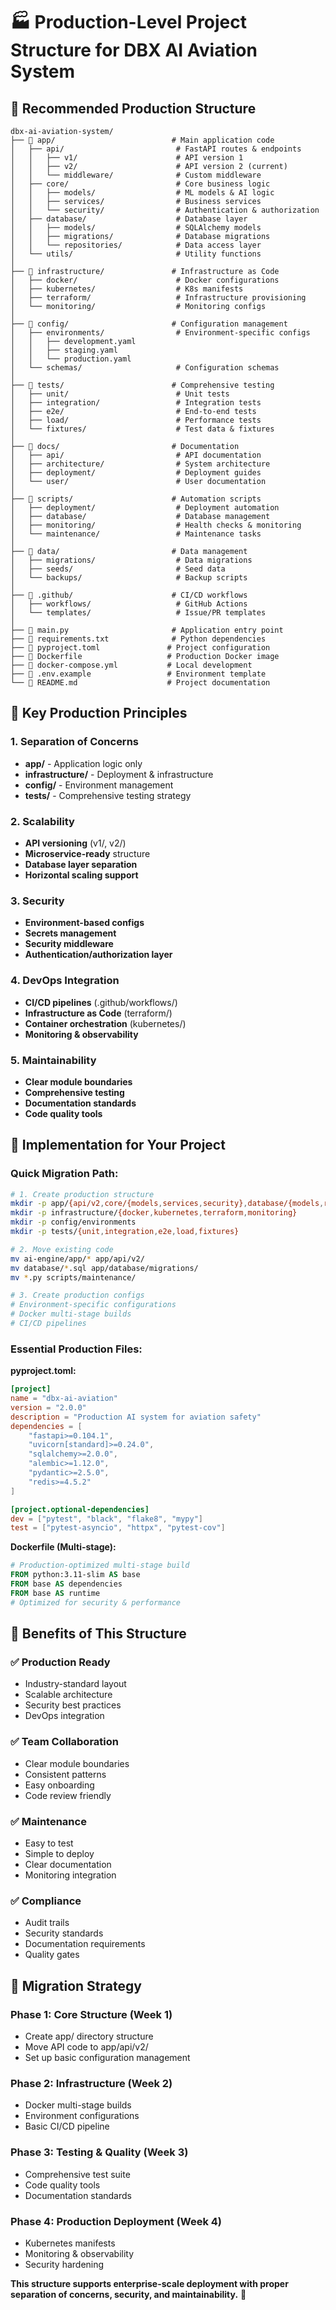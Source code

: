 # 🏭 Production-Level Project Structure for DBX AI Aviation System

## 🎯 **Recommended Production Structure**

```
dbx-ai-aviation-system/
├── 📁 app/                          # Main application code
│   ├── api/                         # FastAPI routes & endpoints
│   │   ├── v1/                      # API version 1
│   │   ├── v2/                      # API version 2 (current)
│   │   └── middleware/              # Custom middleware
│   ├── core/                        # Core business logic
│   │   ├── models/                  # ML models & AI logic
│   │   ├── services/                # Business services
│   │   └── security/                # Authentication & authorization
│   ├── database/                    # Database layer
│   │   ├── models/                  # SQLAlchemy models
│   │   ├── migrations/              # Database migrations
│   │   └── repositories/            # Data access layer
│   └── utils/                       # Utility functions
│
├── 📁 infrastructure/               # Infrastructure as Code
│   ├── docker/                      # Docker configurations
│   ├── kubernetes/                  # K8s manifests
│   ├── terraform/                   # Infrastructure provisioning
│   └── monitoring/                  # Monitoring configs
│
├── 📁 config/                       # Configuration management
│   ├── environments/                # Environment-specific configs
│   │   ├── development.yaml
│   │   ├── staging.yaml
│   │   └── production.yaml
│   └── schemas/                     # Configuration schemas
│
├── 📁 tests/                        # Comprehensive testing
│   ├── unit/                        # Unit tests
│   ├── integration/                 # Integration tests
│   ├── e2e/                         # End-to-end tests
│   ├── load/                        # Performance tests
│   └── fixtures/                    # Test data & fixtures
│
├── 📁 docs/                         # Documentation
│   ├── api/                         # API documentation
│   ├── architecture/                # System architecture
│   ├── deployment/                  # Deployment guides
│   └── user/                        # User documentation
│
├── 📁 scripts/                      # Automation scripts
│   ├── deployment/                  # Deployment automation
│   ├── database/                    # Database management
│   ├── monitoring/                  # Health checks & monitoring
│   └── maintenance/                 # Maintenance tasks
│
├── 📁 data/                         # Data management
│   ├── migrations/                  # Data migrations
│   ├── seeds/                       # Seed data
│   └── backups/                     # Backup scripts
│
├── 📁 .github/                      # CI/CD workflows
│   ├── workflows/                   # GitHub Actions
│   └── templates/                   # Issue/PR templates
│
├── 📄 main.py                       # Application entry point
├── 📄 requirements.txt              # Python dependencies
├── 📄 pyproject.toml               # Project configuration
├── 📄 Dockerfile                   # Production Docker image
├── 📄 docker-compose.yml           # Local development
├── 📄 .env.example                 # Environment template
└── 📄 README.md                    # Project documentation
```

## 🔑 **Key Production Principles**

### **1. Separation of Concerns**
- **app/** - Application logic only
- **infrastructure/** - Deployment & infrastructure
- **config/** - Environment management
- **tests/** - Comprehensive testing strategy

### **2. Scalability**
- **API versioning** (v1/, v2/)
- **Microservice-ready** structure
- **Database layer separation**
- **Horizontal scaling support**

### **3. Security**
- **Environment-based configs**
- **Secrets management**
- **Security middleware**
- **Authentication/authorization layer**

### **4. DevOps Integration**
- **CI/CD pipelines** (.github/workflows/)
- **Infrastructure as Code** (terraform/)
- **Container orchestration** (kubernetes/)
- **Monitoring & observability**

### **5. Maintainability**
- **Clear module boundaries**
- **Comprehensive testing**
- **Documentation standards**
- **Code quality tools**

## 🚀 **Implementation for Your Project**

### **Quick Migration Path:**
```bash
# 1. Create production structure
mkdir -p app/{api/v2,core/{models,services,security},database/{models,repositories},utils}
mkdir -p infrastructure/{docker,kubernetes,terraform,monitoring}
mkdir -p config/environments
mkdir -p tests/{unit,integration,e2e,load,fixtures}

# 2. Move existing code
mv ai-engine/app/* app/api/v2/
mv database/*.sql app/database/migrations/
mv *.py scripts/maintenance/

# 3. Create production configs
# Environment-specific configurations
# Docker multi-stage builds
# CI/CD pipelines
```

### **Essential Production Files:**

**pyproject.toml:**
```toml
[project]
name = "dbx-ai-aviation"
version = "2.0.0"
description = "Production AI system for aviation safety"
dependencies = [
    "fastapi>=0.104.1",
    "uvicorn[standard]>=0.24.0",
    "sqlalchemy>=2.0.0",
    "alembic>=1.12.0",
    "pydantic>=2.5.0",
    "redis>=4.5.2"
]

[project.optional-dependencies]
dev = ["pytest", "black", "flake8", "mypy"]
test = ["pytest-asyncio", "httpx", "pytest-cov"]
```

**Dockerfile (Multi-stage):**
```dockerfile
# Production-optimized multi-stage build
FROM python:3.11-slim AS base
FROM base AS dependencies
FROM base AS runtime
# Optimized for security & performance
```

## 🎯 **Benefits of This Structure**

### **✅ Production Ready**
- Industry-standard layout
- Scalable architecture
- Security best practices
- DevOps integration

### **✅ Team Collaboration**
- Clear module boundaries
- Consistent patterns
- Easy onboarding
- Code review friendly

### **✅ Maintenance**
- Easy to test
- Simple to deploy
- Clear documentation
- Monitoring integration

### **✅ Compliance**
- Audit trails
- Security standards
- Documentation requirements
- Quality gates

## 🔄 **Migration Strategy**

### **Phase 1: Core Structure (Week 1)**
- Create app/ directory structure
- Move API code to app/api/v2/
- Set up basic configuration management

### **Phase 2: Infrastructure (Week 2)**
- Docker multi-stage builds
- Environment configurations
- Basic CI/CD pipeline

### **Phase 3: Testing & Quality (Week 3)**
- Comprehensive test suite
- Code quality tools
- Documentation standards

### **Phase 4: Production Deployment (Week 4)**
- Kubernetes manifests
- Monitoring & observability
- Security hardening

**This structure supports enterprise-scale deployment with proper separation of concerns, security, and maintainability.** 🚀